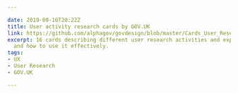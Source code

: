 ```yaml
---

date: 2019-09-16T20:22Z
title: User activity research cards by GOV.UK
link: https://github.com/alphagov/govdesign/blob/master/Cards_User_Research_Activities.pdf
excerpt: 16 cards describing different user research activities and explains when
  and how to use it effectively.
tags:
- UX
- User Research
- GOV.UK

---
```


